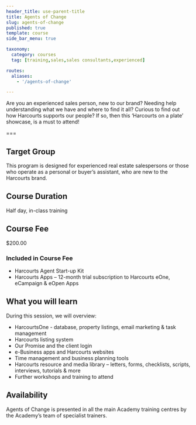 ```yaml
---
header_title: use-parent-title
title: Agents of Change
slug: agents-of-change
published: true
template: course
side_bar_menu: true

taxonomy:
  category: courses
  tag: [training,sales,sales consultants,experienced]

routes:
  aliases:
    - '/agents-of-change'

---
```


Are you an experienced sales person, new to our brand? Needing help understanding what we have and where to find it all? Curious to find out how Harcourts supports our people? If so, then this ‘Harcourts on a plate’ showcase, is a must to attend!

===

## Target Group
This program is designed for experienced real estate salespersons or those who operate as a personal or buyer’s assistant, who are new to the Harcourts brand.

## Course Duration
Half day, in-class training

## Course Fee
$200.00

### Included in Course Fee
- Harcourts Agent Start-up Kit
- Harcourts Apps – 12-month trial subscription to Harcourts eOne, eCampaign & eOpen Apps

## What you will learn
During this session, we will overview:
- HarcourtsOne - database, property listings, email marketing & task management
- Harcourts listing system
- Our Promise and the client login
- e-Business apps and Harcourts websites
- Time management and business planning tools
- Harcourts resource and media library – letters, forms, checklists, scripts, interviews, tutorials & more
- Further workshops and training to attend

## Availability
Agents of Change is presented in all the main Academy training centres by the Academy’s team of specialist trainers.
